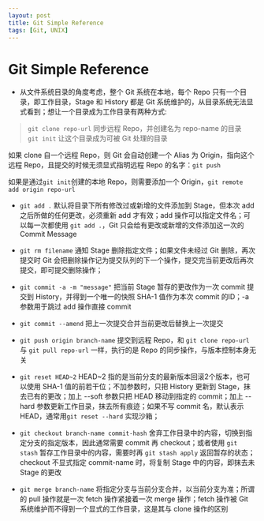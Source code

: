 ```yaml
---
layout: post
title: Git Simple Reference
tags: [Git, UNIX]
---
```


# Git Simple Reference
* 从文件系统目录的角度考虑，整个 Git 系统在本地，每个 Repo 只有一个目录，即工作目录，Stage 和 History 都是 Git 系统维护的，从目录系统无法显式看到；想让一个目录成为工作目录有两种方式:

> `git clone repo-url` 同步远程 Repo，并创建名为 repo-name 的目录  
> `git init` 让这个目录成为可被 Git 处理的目录

如果 clone 自一个远程 Repo，则 Git 会自动创建一个 Alias 为 Origin，指向这个远程 Repo，且提交的时候无须显式指明远程 Repo 的名字：`git push`

如果是通过`git init`创建的本地 Repo，则需要添加一个 Origin，`git remote add origin repo-url`

* `git add .` 默认将目录下所有修改过或新增的文件添加到 Stage，但本次 add 之后所做的任何更改，必须重新 add 才有效；add 操作可以指定文件名；可以每一次都使用 `git add .`，Git 只会给有更改或新增的文件添加这一次的 Commit Message

* `git rm filename` 通知 Stage 删除指定文件；如果文件未经过 Git 删除，再次提交时 Git 会把删除操作记为提交队列的下一个操作，提交完当前更改后再次提交，即可提交删除操作；

* `git commit -a -m "message"` 把当前 Stage 暂存的更改作为一次 commit 提交到 History，并得到一个唯一的快照 SHA-1 值作为本次 commit 的ID；-a 参数用于跳过 add 操作直接 commit

* `git commit --amend` 把上一次提交合并当前更改后替换上一次提交

* `git push origin branch-name` 提交到远程 Repo，和 `git clone repo-url` 与 `git pull repo-url` 一样，执行的是 Repo 的同步操作，与版本控制本身无关

* `git reset HEAD~2` HEAD~2 指的是当前分支的最新版本回滚2个版本，也可以使用 SHA-1 值的前若干位；不加参数时，只把 History 更新到 Stage，抹去已有的更改；加上 --soft 参数只把 HEAD 移动到指定的  commit；加上 --hard 参数更新工作目录，抹去所有痕迹；如果不写 commit 名，默认表示 HEAD，通常用`git reset --hard` 实现沙箱；

* `git checkout branch-name commit-hash` 舍弃工作目录中的内容，切换到指定分支的指定版本，因此通常需要 commit 再 checkout；或者使用 `git stash` 暂存工作目录中的内容，需要时再 `git stash apply` 返回暂存的状态；checkout 不显式指定 commit-name 时，将复制 Stage 中的内容，即抹去未 Stage 的更改

* `git merge branch-name` 将指定分支与当前分支合并，以当前分支为准；所谓的 pull 操作就是一次 fetch 操作紧接着一次 merge 操作；fetch 操作被 Git 系统维护而不得到一个显式的工作目录，这是其与 clone 操作的区别

